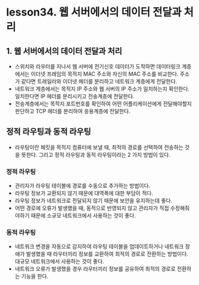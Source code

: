 # lesson34. 웹 서버에서의 데이터 전달과 처리

## 1. 웹 서버에서의 데이터 전달과 처리

- 스위치와 라우터를 지나서 웹 서버에 전기신호 데이터가 도착하면 데이터링크 계층에서는 이더넷 프레임의 목적지 MAC 주소와 자신의 MAC 주소를 비교한다. 주소가 같다면 트레일러와 이더넷 헤더를 분리하고 네트워크 계층에게 전달한다.
- 네트워크 계층에서는 목적지 IP 주소와 웹 서버의 IP 주소가 일치하는지 확인한다. 일치한다면 IP 헤더를 분리시키고 전송계층에 전달한다.
- 전송계층에서는 목적지 포트번호를 확인하여 어떤 어플리케이션에게 전달해야할지 판단하고 TCP 헤더를 분리하여 응용계층에 전달한다.

## 정적 라우팅과 동적 라우팅

- 라우팅이란 패킷을 목적지 컴퓨터에 보낼 때, 최적의 경로를 선택하여 전송하는 것을 뜻한다. 그리고 정적 라우팅과 동적 라우팅이라는 2 가지 방법이 있다.

### 정적 라우팅

- 관리자가 라우팅 테이블에 경로를 수동으로 추가하는 방법이다.
- 라우팅 정보가 교환되지 않기 때문에 대역폭에 대한 부담이 적다.
- 라우팅 정보가 네트워크로 전달되지 않기 때문에 보안을 유지하는데 좋다.
- 어떤 경로에 오류가 발생했을 때, 동적으로 반영되지 않고 관리자가 직접 수정해줘야하기 때문에 소규모 네트워크에서 사용하는 것이 좋다.

### 동적 라우팅

- 네트워크 변경을 자동으로 감지하여 라우팅 테이블을 업데이트하거나 네트워크 장애가 발생했을 때 라우터끼리 정보를 교환하여 최적의 경로로 전환하는 방법이다. 대규모 네트워크에서 사용하는 것이 좋다.
- 네트워크 오류가 발생했을 경우 라우터끼리 정보를 공유하여 최적의 경로로 전환하는 기능을 한다.
